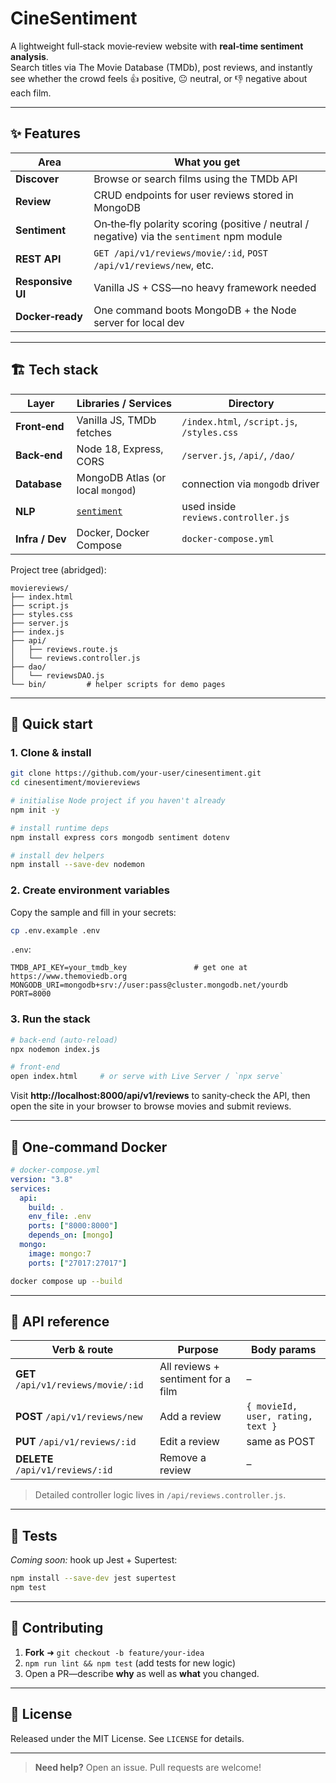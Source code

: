 # CineSentiment

A lightweight full‑stack movie‑review website with **real‑time sentiment analysis**.  
Search titles via The Movie Database (TMDb), post reviews, and instantly see whether the crowd feels 👍 positive, 😐 neutral, or 👎 negative about each film.

---

## ✨ Features

| Area | What you get |
|------|--------------|
| **Discover** | Browse or search films using the TMDb API |
| **Review** | CRUD endpoints for user reviews stored in MongoDB |
| **Sentiment** | On‑the‑fly polarity scoring (positive / neutral / negative) via the `sentiment` npm module |
| **REST API** | `GET /api/v1/reviews/movie/:id`, `POST /api/v1/reviews/new`, etc. |
| **Responsive UI** | Vanilla JS + CSS—no heavy framework needed |
| **Docker‑ready** | One command boots MongoDB + the Node server for local dev |

---

## 🏗️ Tech stack

| Layer | Libraries / Services | Directory |
|-------|----------------------|-----------|
| **Front‑end** | Vanilla JS, TMDb fetches | `/index.html`, `/script.js`, `/styles.css` |
| **Back‑end** | Node 18, Express, CORS | `/server.js`, `/api/`, `/dao/` |
| **Database** | MongoDB Atlas (or local `mongod`) | connection via `mongodb` driver |
| **NLP** | [`sentiment`](https://www.npmjs.com/package/sentiment) | used inside `reviews.controller.js` |
| **Infra / Dev** | Docker, Docker Compose | `docker-compose.yml` |

Project tree (abridged):

```
moviereviews/
├── index.html
├── script.js
├── styles.css
├── server.js
├── index.js
├── api/
│   ├── reviews.route.js
│   └── reviews.controller.js
├── dao/
│   └── reviewsDAO.js
└── bin/         # helper scripts for demo pages
```

---

## 🚀 Quick start

### 1. Clone & install

```bash
git clone https://github.com/your-user/cinesentiment.git
cd cinesentiment/moviereviews

# initialise Node project if you haven't already
npm init -y

# install runtime deps
npm install express cors mongodb sentiment dotenv

# install dev helpers
npm install --save-dev nodemon
```

### 2. Create environment variables

Copy the sample and fill in your secrets:

```bash
cp .env.example .env
```

`.env`:

```env
TMDB_API_KEY=your_tmdb_key               # get one at https://www.themoviedb.org
MONGODB_URI=mongodb+srv://user:pass@cluster.mongodb.net/yourdb
PORT=8000
```

### 3. Run the stack

```bash
# back‑end (auto‑reload)
npx nodemon index.js

# front‑end
open index.html     # or serve with Live Server / `npx serve`
```

Visit **http://localhost:8000/api/v1/reviews** to sanity‑check the API, then open the site in your browser to browse movies and submit reviews.

---

## 🐳 One‑command Docker

```yaml
# docker-compose.yml
version: "3.8"
services:
  api:
    build: .
    env_file: .env
    ports: ["8000:8000"]
    depends_on: [mongo]
  mongo:
    image: mongo:7
    ports: ["27017:27017"]
```

```bash
docker compose up --build
```

---

## 📡 API reference

| Verb & route | Purpose | Body params |
|--------------|---------|-------------|
| **GET** `/api/v1/reviews/movie/:id` | All reviews + sentiment for a film | – |
| **POST** `/api/v1/reviews/new` | Add a review | `{ movieId, user, rating, text }` |
| **PUT** `/api/v1/reviews/:id` | Edit a review | same as POST |
| **DELETE** `/api/v1/reviews/:id` | Remove a review | – |

> Detailed controller logic lives in `/api/reviews.controller.js`.

---

## 🧪 Tests

_Coming soon:_ hook up Jest + Supertest:

```bash
npm install --save-dev jest supertest
npm test
```

---

## 🤝 Contributing

1. **Fork** ➜ `git checkout -b feature/your-idea`  
2. `npm run lint && npm test` (add tests for new logic)  
3. Open a PR—describe **why** as well as **what** you changed.

---

## 📄 License

Released under the MIT License. See `LICENSE` for details.

---

> **Need help?** Open an issue. Pull requests are welcome!
